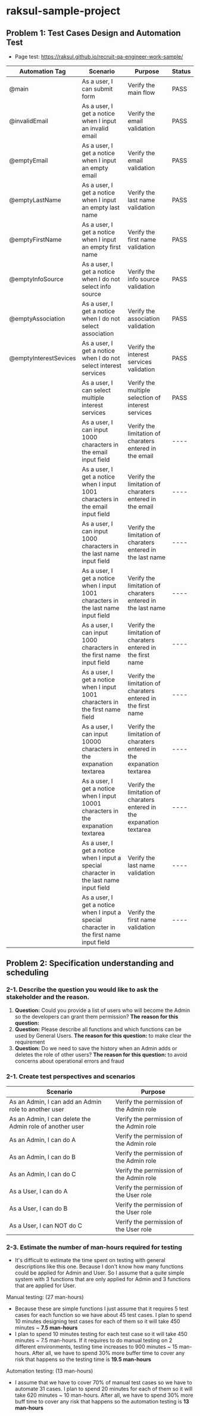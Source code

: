 # raksul-sample-project

## Problem 1: Test Cases Design and Automation Test 
- Page test: https://raksul.github.io/recruit-qa-engineer-work-sample/

| Automation Tag        | Scenario                                                                                 | Purpose                                                               | Status |
| --------------------- | ---------------------------------------------------------------------------------------- | --------------------------------------------------------------------- | ------ |
| @main                 | As a user, I can submit form                                                             | Verify the main flow                                                  | PASS   |
| @invalidEmail         | As a user, I get a notice when I input an invalid email                                  | Verify the email validation                                           | PASS   |
| @emptyEmail           | As a user, I get a notice when I input an empty email                                    | Verify the email validation                                           | PASS   |
| @emptyLastName        | As a user, I get a notice when I input an empty last name                                | Verify the last name validation                                       | PASS   |
| @emptyFirstName       | As a user, I get a notice when I input an empty first name                               | Verify the first name validation                                      | PASS   |
| @emptyInfoSource      | As a user, I get a notice when I do not select info source                               | Verify the info source validation                                     | PASS   |
| @emptyAssociation     | As a user, I get a notice when I do not select association                               | Verify the association validation                                     | PASS   |
| @emptyInterestSevices | As a user, I get a notice when I do not select interest services                         | Verify the interest services validation                               | PASS   |
|                       | As a user, I can select multiple interest services                                       | Verify the multiple selection of interest services                    | PASS   |
|                       | As a user, I can input 1000 characters in the email input field                          | Verify the limitation of charaters entered in the email               | ----   |
|                       | As a user, I get a notice when I input 1001 characters in the email input field          | Verify the limitation of charaters entered in the email               | ----   |
|                       | As a user, I can input 1000 characters in the last name input field                      | Verify the limitation of charaters entered in the last name           | ----   |
|                       | As a user, I get a notice when I input 1001 characters in the last name input field      | Verify the limitation of charaters entered in the last name           | ----   |
|                       | As a user, I can input 1000 characters in the first name input field                     | Verify the limitation of charaters entered in the first name          | ----   |
|                       | As a user, I get a notice when I input 1001 characters in the first name field           | Verify the limitation of charaters entered in the first name          | ----   |
|                       | As a user, I can input 10000 characters in the expanation textarea                       | Verify the limitation of charaters entered in the expanation textarea | ----   |
|                       | As a user, I get a notice when I input 10001 characters in the expanation textarea       | Verify the limitation of charaters entered in the expanation textarea | ----   |
|                       | As a user, I get a notice when I input a special character in the last name input field  | Verify the last name validation                                       | ----   |
|                       | As a user, I get a notice when I input a special character in the first name input field | Verify the first name validation                                      | ----   |

## Problem 2: Specification understanding and scheduling

### 2-1. Describe the question you would like to ask the stakeholder and the reason.
1. **Question:** Could you provide a list of users who will become the Admin so the developers can grant them permission? **The reason for this question:** 
2. **Question:** Please describe all functions and which functions can be used by General Users. **The reason for this question:** to make clear the requirement
3. **Question:** Do we need to save the history when an Admin adds or deletes the role of other users? **The reason for this question:** to avoid concerns about operational errors and fraud

### 2-1. Create test perspectives and scenarios

| Scenario                                                 | Purpose                                 |
| -------------------------------------------------------- | --------------------------------------- |
| As an Admin, I can add an Admin role to another user     | Verify the permission of the Admin role |
| As an Admin, I can delete the Admin role of another user | Verify the permission of the Admin role |
| As an Admin, I can do A                                  | Verify the permission of the Admin role |
| As an Admin, I can do B                                  | Verify the permission of the Admin role |
| As an Admin, I can do C                                  | Verify the permission of the Admin role |
| As a User, I can do A                                    | Verify the permission of the User role  |
| As a User, I can do B                                    | Verify the permission of the User role  |
| As a User, I can NOT do C                                | Verify the permission of the User role  |

### 2-3. Estimate the number of man-hours required for testing
- It's difficult to estimate the time spent on testing with general descriptions like this one. Because I don't know how many functions could be applied for Admin and User. So I assume that a quite simple system with 3 functions that are only applied for Admin and 3 functions that are applied for User.

Manual testing: (27 man-hours)
- Because these are simple functions I just assume that it requires 5 test cases for each function so we have about 45 test cases. I plan to spend 10 minutes designing test cases for each of them so it will take 450 minutes ~ **7.5 man-hours**
- I plan to spend 10 minutes testing for each test case so it will take 450 minutes ~ 7.5 man-hours. If it requires to do manual testing on 2 different environments, testing time increases to 900 minutes ~ 15 man-hours. After all, we have to spend 30% more buffer time to cover any risk that happens so the testing time is **19.5 man-hours**

Automation testing: (13 man-hours)
- I assume that we have to cover 70% of manual test cases so we have to automate 31 cases. I plan to spend 20 minutes for each of them so it will take 620 minutes ~ 10 man-hours. After all, we have to spend 30% more buff time to cover any risk that happens so the automation testing is **13 man-hours**
